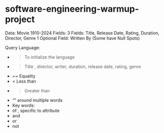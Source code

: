 # software-engineering-warmup-project
Data: Movie 1910-2024
Fields: 
3 Fields: Title, Release Date, Rating, Duration, Director, Genre 
1 Optional Field:  Written By (Some have Null Spots) 

Query Language: 
- > To initialize the language
- >  Title , director, writer, duration, release date, rating, genre 
- == Equality 
- < Less than
- > Greater than
- “”  around multiple words 
- Key words:
- of , specific to attribute 
- and 
- or 
- not 
